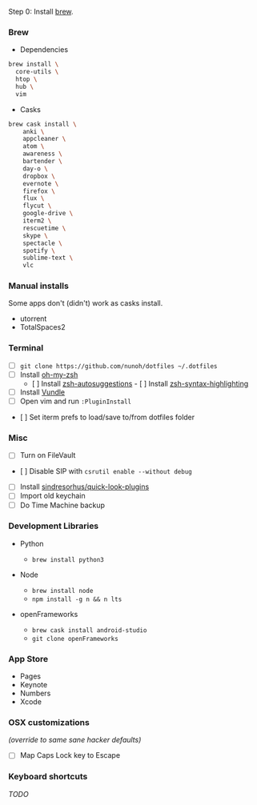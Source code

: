 Step 0: Install [brew](brew.sh).

### Brew

  - Dependencies

  ```bash
  brew install \
    core-utils \
    htop \
    hub \
    vim
  ```

  - Casks

  ```bash
  brew cask install \
      anki \
      appcleaner \
      atom \
      awareness \
      bartender \
      day-o \
      dropbox \
      evernote \
      firefox \
      flux \
      flycut \
      google-drive \
      iterm2 \
      rescuetime \
      skype \
      spectacle \
      spotify \
      sublime-text \
      vlc
  ```

### Manual installs

  Some apps don't (didn't) work as casks install.
  - utorrent
  - TotalSpaces2

### Terminal
  - [ ] `git clone https://github.com/nunoh/dotfiles ~/.dotfiles`
  - [ ] Install [oh-my-zsh](https://github.com/robbyrussell/oh-my-zsh)
    - [ ] Install [zsh-autosuggestions](zsh-users/zsh-autosuggestions)
    - [ ] Install [zsh-syntax-highlighting](https://github.com/zsh-users/zsh-syntax-highlighting)  
  - [ ] Install [Vundle](https://github.com/VundleVim/Vundle.vim)
  - [ ] Open vim and run `:PluginInstall`
  - [ ] Set iterm prefs to load/save to/from dotfiles folder

### Misc

 - [ ] Turn on FileVault
 - [ ] Disable SIP with `csrutil enable --without debug`
 - [ ] Install [sindresorhus/quick-look-plugins](https://github.com/sindresorhus/quick-look-plugins)
 - [ ] Import old keychain
 - [ ] Do Time Machine backup

### Development Libraries

   - Python
     - `brew install python3`

   - Node
     - `brew install node`
     - `npm install -g n && n lts`

   - openFrameworks
     - `brew cask install android-studio`
     - `git clone openFrameworks`

### App Store

  - Pages
  - Keynote
  - Numbers
  - Xcode

### OSX customizations

  _(override to same sane hacker defaults)_
  - [ ] Map Caps Lock key to Escape

### Keyboard shortcuts

  _TODO_
